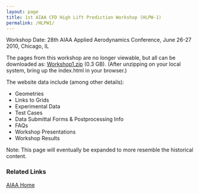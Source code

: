 ```yaml
---
layout: page
title: 1st AIAA CFD High Lift Prediction Workshop (HLPW-1)
permalink: /HLPW1/
---
```


Workshop Date: 28th AIAA Applied Aerodynamics Conference, June 26-27 2010, Chicago, IL

The pages from this workshop are no longer viewable, but all can be downloaded as:
<a href="https://hlpw1.s3.us-east-1.amazonaws.com/website/Workshop1.zip">Workshop1.zip</a> (0.3 GB).
(After unzipping on your local system, bring up the index.html in your browser.)

The website data include (among other details):
- Geometries
- Links to Grids
- Experimental Data
- Test Cases
- Data Submittal Forms & Postprocessing Info
- FAQs
- Workshop Presentations
- Workshop Results

Note: This page will eventually be expanded to more resemble the historical content.

### Related Links
<a href="http://www.aiaa.org/">AIAA Home</a>

